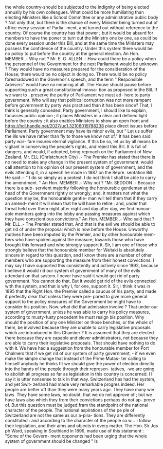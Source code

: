 the whole country-should be subjected to the indignity of being elected annually by his own colleagues. What could be more humiliating than electing Ministers like a School Committee or any administrative public body ? Not only that, but there is the chance of every Minister being turned out of office every session of Parlia- ment, and turned out without reference to the country. Of course the country has that power ; but it would be absurd for members to have the power to turn out the Ministry one by one, as could be done every session under this Bill, and at the same time the Ministers may possess the confidence of the country. Under this system there would be no policy to put before the country at the general election. An Hon. MEMBER .- Why not ? Mr. E. G. ALLEN .- How could there be a policy when the personnel of the Government for the next Parliament would be unknown ? They would have no measures prepared for the consideration of the House; there would be no object in doing so. There would be no policy foreshadowed in the Governor's speech, and the term " Responsible Advisers" would have no meaning at all. The House should pause before supporting such a great constitutional innova- tion as proposed in the Bill. If we want to . preserve the purity of Parliament we must ad- here to party government. Who will say that political corruption was not more rampant before government by party was practised than it has been since? That, I think is generally conceded. Party government, I should like to explain, focusses public opinion ; it places Ministers in a clear and defined light before the country ; it also enables Ministers to show an open front and https://hdl.handle.net/2027/uc1.32106019788238 place direct issues before Parliament. Party government may have its minor evils, but " Let us suffer the ills we have rather than fly to those we know not of." It has been said party war- fare insures eternal vigilance. If this be so, let us by all means be vigilant in conserving the people's rights, and reject this Bill. It is full of dangers, and would, if adopted, bring reproach on the Parliament of New Zealand. Mr. ELL (Christchurch City) .- The Premier has stated that there is no need to make any change in the present system of government. would call attention to his opinion of our present system of government, and the evils attending it, in a speech he made in 1887 on the Repre. sentation Bill. He said :- " I do so simply as a protest. I do not think I shall be able to carry the amendment. " An Hon. MEMBER .- Why not ? "Mr. SEDDON .- Because there is a sub- servient majority following the honourable gentleman at the head of the Government rightly or wrongly; and, it matters not what the question may be, the honourable gentle- man will tell them that if they carry an amend- ment it will mean that he will have to retire ; and, under that threat held over them night after night and day after day, we find honour- able members going into the lobby and passing measures against which they have conscientious convictions." An Hon. MEMBER .- Who said that ? Mr. ELL .- The Premier stated that. And that is the evil we should be able to get rid of under the proposal which is now before the House. Unworthy motives have been imputed by the Premier, and by other honourable mem- bers who have spoken against the measure, towards those who have brought this forward and who strongly support it. Sir, I am one of those who strongly believe that the honourabie member for Waitaki is absolutely sincere in regard to this question, and I know there are a number of other members who are supporting the measure from their honest convictions. I may say I have supported this consistently and actively since 1892, because I believe it would rid our system of government of many of the evils attendant on that system. I never have said it would get rid of party government. You cannot do that. But it would get rid of the evils connected with the system, and that is why I, for one, support it. Sir, I think it was in 1895 that the Right Hon. the Premier called a caucus of his party, and made it perfectly clear that unless they were pre- pared to give more general support to the policy measures of the Government be might have to consider his position. Now. what did that admission involve ? That under our system of government, unless he was able to carry his policy measures, according to musty-fusty precedent he must resign bis position. Why should the position of any one Minister on those benches, or the whole of them, be involved because they are unable to carry legislative proposals which are introduced in this Chamber ? It is assumed that they are elected there because they are capable and elever administrators, not because they are able to carry their legislative proposals. That should have nothing to do with it. We have had a suggestion from the honourable member for Port Chalmers that if we get rid of our system of party government, - if we even make the simple change that instead of the Prime Mutas- ter calling to himself anybody he thinks fit we should give the power of election directly into the hands of the people through their represen- tatives, -we are going to abolish all progress so far as legislation in this country is concerned. I I say it is utter nonsense to talk in that way. Switzerland has had the system, and yet Swit- zerland had made very remarkable progres indeed. Her people are better off than they were many years ago. They have many wie laws. They have some laws, no doubt, that we do not approve of ; but we have laws also which they from their convictions perhaps do not ap- prove of. But this question must be judged fram the standpoint of the national character of the people. The national aspirations of the pe ple of Switzerland are not the same as our a-pira- tions. They are differently constituted : and according to the character of the people so w .. i follow their legislation, and their aims and objects in every matter. The Hon. Sir Jos ph Ward, speaking in Southland in 1899, made use of this statement : "Some of the Govern- ment opponents had been urging that the whole system of government should be changed " Is 